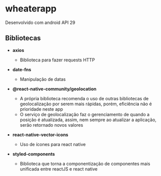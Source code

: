 # wheaterapp

Desenvolvido com android API 29

## Bibliotecas

* **axios**
  - Biblioteca para fazer requests HTTP

* **date-fns**
  - Manipulação de datas

* **@react-native-community/geolocation**
  - A própria biblioteca recomenda o uso de outras bibliotecas de geolocalização
por serem mais rápidas, porém, eficiência não é prioridade neste app
  - O serviço de geolocalização faz o gerenciamento de quando a posição é atualizada,
assim, nem sempre ao atualizar a aplicação, serão retornado novos valores

* **react-native-vector-icons**
  - Uso de ícones para react native

* **styled-components**
  - Biblioteca que torna a componentização de componentes mais unificada entre
reactJS e react native
